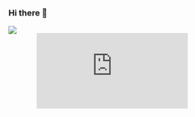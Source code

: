 ### Hi there 👋

<div align="center">
  <div style="display: flex;">
    <img src="https://github-readme-stats.vercel.app/api?username=gabiliz&show_icons=true&theme=material-palenight&count_private=true" style="vertical-align: top;" />
    <figure>
      <embed src="https://wakatime.com/share/@gabiliz/66c70f8e-267c-45f3-b07e-7597dc0eff02.svg"></embed>
    </figure>
  </div>
</div>
